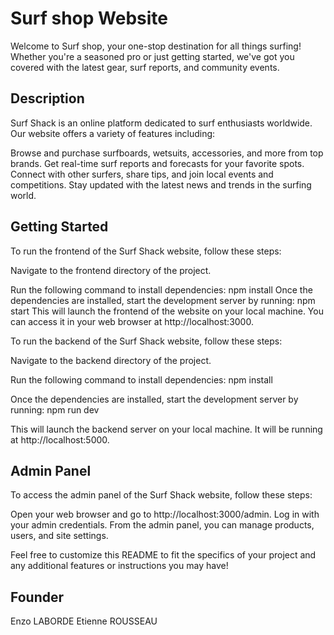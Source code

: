 # Surf shop Website

Welcome to Surf shop, your one-stop destination for all things surfing! Whether you're a seasoned pro or just getting started, we've got you covered with the latest gear, surf reports, and community events.

## Description
Surf Shack is an online platform dedicated to surf enthusiasts worldwide. Our website offers a variety of features including:

Browse and purchase surfboards, wetsuits, accessories, and more from top brands.
Get real-time surf reports and forecasts for your favorite spots.
Connect with other surfers, share tips, and join local events and competitions.
Stay updated with the latest news and trends in the surfing world.
## Getting Started
To run the frontend of the Surf Shack website, follow these steps:

Navigate to the frontend directory of the project.

Run the following command to install dependencies:
npm install
Once the dependencies are installed, start the development server by running:
npm start
This will launch the frontend of the website on your local machine. You can access it in your web browser at http://localhost:3000.

To run the backend of the Surf Shack website, follow these steps:

Navigate to the backend directory of the project.

Run the following command to install dependencies:
npm install

Once the dependencies are installed, start the development server by running:
npm run dev

This will launch the backend server on your local machine. It will be running at http://localhost:5000.

## Admin Panel
To access the admin panel of the Surf Shack website, follow these steps:

Open your web browser and go to http://localhost:3000/admin.
Log in with your admin credentials.
From the admin panel, you can manage products, users, and site settings.

Feel free to customize this README to fit the specifics of your project and any additional features or instructions you may have!

## Founder

Enzo LABORDE
Etienne ROUSSEAU
